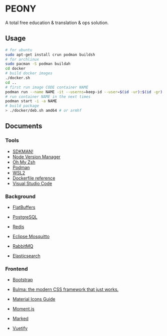 # PEONY

A total free education &amp; translation &amp; ops solution.

## Usage

```bash
# for ubuntu
sudo apt-get install crun podman buildsh
# for archlinux
sudo pacman -S podman buildah
cd docker
# build docker images
./docker.sh
cd ..
# first run image CODE container NAME
podman run --name NAME -it --userns=keep-id --user=$(id -ur):$(id -gr) --network host --events-backend=file -v $PWD:/workspace:z peony-CODE
# run container NAME in the next times
podman start -i -a NAME
# build package
> ./docker/deb.sh amd64 # or armhf
```

## Documents

### Tools

- [SDKMAN!](https://sdkman.io/usage)
- [Node Version Manager](https://github.com/nvm-sh/nvm)
- [Oh My Zsh](https://github.com/ohmyzsh/ohmyzsh)
- [Podman](https://www.redhat.com/sysadmin/podman-windows-wsl2)
- [WSL2](https://docs.microsoft.com/en-us/windows/wsl/install-win10)
- [Dockerfile reference](https://docs.docker.com/engine/reference/builder/)
- [Visual Studio Code](https://code.visualstudio.com/Download)

### Background

- [FlatBuffers](https://google.github.io/flatbuffers/flatbuffers_support.html)

- [PostgreSQL](https://www.postgresql.org/docs/current/)
- [Redis](https://redis.io/commands)
- [Eclipse Mosquitto](https://mosquitto.org/documentation/)
- [RabbitMQ](https://www.rabbitmq.com/admin-guide.html)
- [Elasticsearch](https://www.elastic.co/guide/en/elasticsearch/reference/current/index.html)

### Frontend

- [Bootstrap](https://getbootstrap.com/)
- [Bulma: the modern CSS framework that just works.](https://bulma.io/)
- [Material Icons Guide](https://google.github.io/material-design-icons/)
- [Moment.js](https://momentjs.com/)
- [Marked](https://github.com/markedjs/marked)

- [Vuetify](https://vuetifyjs.com/en/getting-started/installation/)

